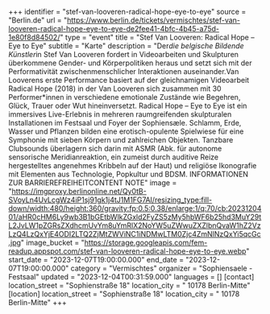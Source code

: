 +++
identifier = "stef-van-looveren-radical-hope-eye-to-eye"
source = "Berlin.de"
url = "https://www.berlin.de/tickets/vermischtes/stef-van-looveren-radical-hope-eye-to-eye-de2fee41-4bfc-4b45-a75d-1e80f8d84502/"
type = "event"
title = "Stef Van Looveren: Radical Hope – Eye to Eye"
subtitle = "Karte"
description = "Der*die belgische Bildende Künstler*in Stef Van Looveren fordert in Videoarbeiten und Skulpturen überkommene Gender- und Körperpolitiken heraus und setzt sich mit der Performativität zwischenmenschlicher Interaktionen auseinander.Van Looverens erste Performance basiert auf der gleichnamigen Videoarbeit Radical Hope (2018) in der Van Looveren sich zusammen mit 30 Performer*innen in verschiedene emotionale Zustände wie Begehren, Glück, Trauer oder Wut hineinversetzt. Radical Hope – Eye to Eye ist ein immersives Live-Erlebnis in mehreren raumgreifenden skulpturalen Installationen im Festsaal und Foyer der Sophiensæle. Schlamm, Erde, Wasser und Pflanzen bilden eine erotisch-opulente Spielwiese für eine Symphonie mit sieben Körpern und zahlreichen Objekten. Tanzbare Clubsounds überlagern sich darin mit ASMR (Abk. für autonome sensorische Meridianreaktion, ein zumeist durch auditive Reize hergestelltes angenehmes Kribbeln auf der Haut) und religiöse Ikonografie mit Elementen aus Technologie, Popkultur und BDSM. INFORMATIONEN ZUR BARRIEREFREIHEITCONTENT NOTE"
image = "https://imgproxy.berlinonline.net/Qy0tB-SVoyLn4UvLcgWz4iP1sj91gk1j4tJ1M1FG7AI/resizing_type:fill-down/width:480/height:360/gravity:fp:0.5:0.38/enlarge:1/q:70/cb:2023120401/aHR0cHM6Ly9wb3B1bGEtbWlkZGxld2FyZS5zMy5hbWF6b25hd3MuY29tL2JvLW1pZGRsZXdhcmUvYm8uYmRlX2NoYW5uZWwuZXZlbnQvaW1hZ2VzLzQ4LzQxYjE4ODI2LTQ2ZjMtZWViNC1iNDMwLTM0Zjc4ZmNlNzQxYi5qcGc.jpg"
image_bucket = "https://storage.googleapis.com/fem-readup.appspot.com/stef-van-looveren-radical-hope-eye-to-eye.webp"
start_date = "2023-12-07T19:00:00.000"
end_date = "2023-12-07T19:00:00.000"
category = "Vermischtes"
organizer = "Sophiensaele - Festsaal"
updated = "2023-12-04T00:31:59.000"
languages = []
[contact]
location_street = "Sophienstraße 18"
location_city = " 10178 Berlin-Mitte"
[location]
location_street = "Sophienstraße 18"
location_city = " 10178 Berlin-Mitte"
+++